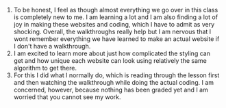 1. To be honest, I feel as though almost everything we go over in this class is completely new to me. I am learning a lot and I am also finding a lot of joy in making these websites and coding, which I have to admit as very shocking. Overall, the walkthroughs really help but I am nervous that I wont remember everything we have learned to make an actual website if I don't have a walkthrough.
2. I am excited to learn more about just how complicated the styling can get and how unique each website can look using relatively the same algorithm to get there.
3. For this I did what I normally do, which is reading through the lesson first and then watching the walkthrough while doing the actual coding. I am concerned, however, because nothing has been graded yet and I am worried that you cannot see my work. 
